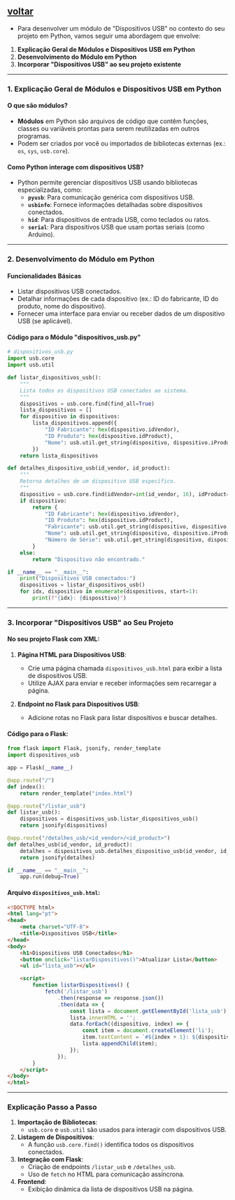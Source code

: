 [**voltar**](https://github.com/0joseDark/modules/blob/main/README.md)
---
- Para desenvolver um módulo de "Dispositivos USB" no contexto do seu projeto em Python, vamos seguir uma abordagem que envolve:

1. **Explicação Geral de Módulos e Dispositivos USB em Python**  
2. **Desenvolvimento do Módulo em Python**  
3. **Incorporar "Dispositivos USB" ao seu projeto existente**  

---

### **1. Explicação Geral de Módulos e Dispositivos USB em Python**
#### O que são módulos?
- **Módulos** em Python são arquivos de código que contêm funções, classes ou variáveis prontas para serem reutilizadas em outros programas.
- Podem ser criados por você ou importados de bibliotecas externas (ex.: `os`, `sys`, `usb.core`).

#### Como Python interage com dispositivos USB?
- Python permite gerenciar dispositivos USB usando bibliotecas especializadas, como:
  - **`pyusb`**: Para comunicação genérica com dispositivos USB.
  - **`usbinfo`**: Fornece informações detalhadas sobre dispositivos conectados.
  - **`hid`**: Para dispositivos de entrada USB, como teclados ou ratos.
  - **`serial`**: Para dispositivos USB que usam portas seriais (como Arduino).

---

### **2. Desenvolvimento do Módulo em Python**
#### Funcionalidades Básicas
- Listar dispositivos USB conectados.
- Detalhar informações de cada dispositivo (ex.: ID do fabricante, ID do produto, nome do dispositivo).
- Fornecer uma interface para enviar ou receber dados de um dispositivo USB (se aplicável).

#### Código para o Módulo "dispositivos_usb.py"
```python
# dispositivos_usb.py
import usb.core
import usb.util

def listar_dispositivos_usb():
    """
    Lista todos os dispositivos USB conectados ao sistema.
    """
    dispositivos = usb.core.find(find_all=True)
    lista_dispositivos = []
    for dispositivo in dispositivos:
        lista_dispositivos.append({
            "ID Fabricante": hex(dispositivo.idVendor),
            "ID Produto": hex(dispositivo.idProduct),
            "Nome": usb.util.get_string(dispositivo, dispositivo.iProduct) if dispositivo.iProduct else "Desconhecido"
        })
    return lista_dispositivos

def detalhes_dispositivo_usb(id_vendor, id_product):
    """
    Retorna detalhes de um dispositivo USB específico.
    """
    dispositivo = usb.core.find(idVendor=int(id_vendor, 16), idProduct=int(id_product, 16))
    if dispositivo:
        return {
            "ID Fabricante": hex(dispositivo.idVendor),
            "ID Produto": hex(dispositivo.idProduct),
            "Fabricante": usb.util.get_string(dispositivo, dispositivo.iManufacturer) if dispositivo.iManufacturer else "Desconhecido",
            "Nome": usb.util.get_string(dispositivo, dispositivo.iProduct) if dispositivo.iProduct else "Desconhecido",
            "Número de Série": usb.util.get_string(dispositivo, dispositivo.iSerialNumber) if dispositivo.iSerialNumber else "Desconhecido"
        }
    else:
        return "Dispositivo não encontrado."

if __name__ == "__main__":
    print("Dispositivos USB conectados:")
    dispositivos = listar_dispositivos_usb()
    for idx, dispositivo in enumerate(dispositivos, start=1):
        print(f"{idx}: {dispositivo}")
```

---

### **3. Incorporar "Dispositivos USB" ao Seu Projeto**
#### No seu projeto Flask com XML:
1. **Página HTML para Dispositivos USB**:
   - Crie uma página chamada `dispositivos_usb.html` para exibir a lista de dispositivos USB.
   - Utilize AJAX para enviar e receber informações sem recarregar a página.

2. **Endpoint no Flask para Dispositivos USB**:
   - Adicione rotas no Flask para listar dispositivos e buscar detalhes.

#### Código para o Flask:
```python
from flask import Flask, jsonify, render_template
import dispositivos_usb

app = Flask(__name__)

@app.route("/")
def index():
    return render_template("index.html")

@app.route("/listar_usb")
def listar_usb():
    dispositivos = dispositivos_usb.listar_dispositivos_usb()
    return jsonify(dispositivos)

@app.route("/detalhes_usb/<id_vendor>/<id_product>")
def detalhes_usb(id_vendor, id_product):
    detalhes = dispositivos_usb.detalhes_dispositivo_usb(id_vendor, id_product)
    return jsonify(detalhes)

if __name__ == "__main__":
    app.run(debug=True)
```

#### Arquivo `dispositivos_usb.html`:
```html
<!DOCTYPE html>
<html lang="pt">
<head>
    <meta charset="UTF-8">
    <title>Dispositivos USB</title>
</head>
<body>
    <h1>Dispositivos USB Conectados</h1>
    <button onclick="listarDispositivos()">Atualizar Lista</button>
    <ul id="lista_usb"></ul>

    <script>
        function listarDispositivos() {
            fetch('/listar_usb')
                .then(response => response.json())
                .then(data => {
                    const lista = document.getElementById('lista_usb');
                    lista.innerHTML = '';
                    data.forEach((dispositivo, index) => {
                        const item = document.createElement('li');
                        item.textContent = `#${index + 1}: ${dispositivo['Nome']} (Fabricante: ${dispositivo['ID Fabricante']}, Produto: ${dispositivo['ID Produto']})`;
                        lista.appendChild(item);
                    });
                });
        }
    </script>
</body>
</html>
```

---

### **Explicação Passo a Passo**
1. **Importação de Bibliotecas**:
   - `usb.core` e `usb.util` são usados para interagir com dispositivos USB.
2. **Listagem de Dispositivos**:
   - A função `usb.core.find()` identifica todos os dispositivos conectados.
3. **Integração com Flask**:
   - Criação de endpoints `/listar_usb` e `/detalhes_usb`.
   - Uso de `fetch` no HTML para comunicação assíncrona.
4. **Frontend**:
   - Exibição dinâmica da lista de dispositivos USB na página.
